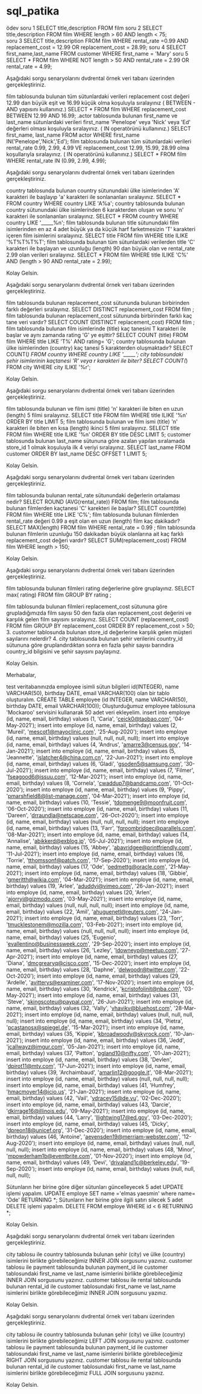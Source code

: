# sql_patika
ödev
soru 1 
SELECT title,description FROM film
soru 2
SELECT title,description FROM film WHERE length > 60 AND length < 75;  
soru 3
SELECT title,description FROM film WHERE rental_rate =0.99 AND  replacement_cost = 12.99 OR  replacement_cost = 28.99;
soru 4
SELECT first_name,last_name FROM customer WHERE first_name = 'Mary'
soru 5
SELECT * FROM film WHERE NOT length > 50 AND  rental_rate = 2.99 OR  rental_rate = 4.99; 



Aşağıdaki sorgu senaryolarını dvdrental örnek veri tabanı üzerinden gerçekleştiriniz.

film tablosunda bulunan tüm sütunlardaki verileri replacement cost değeri 12.99 dan büyük eşit ve 16.99 küçük olma koşuluyla sıralayınız ( BETWEEN - AND yapısını kullanınız.)
SELECT * FROM film WHERE replacement_cost BETWEEN 12.99 AND 16.99; 
.actor tablosunda bulunan first_name ve last_name sütunlardaki verileri first_name 'Penelope' veya 'Nick' veya 'Ed' değerleri olması koşuluyla sıralayınız. ( IN operatörünü kullanınız.)
SELECT first_name, last_name FROM actor WHERE first_name IN('Penelope','Nick','Ed'); 
film tablosunda bulunan tüm sütunlardaki verileri rental_rate 0.99, 2.99, 4.99 VE replacement_cost 12.99, 15.99, 28.99 olma koşullarıyla sıralayınız. ( IN operatörünü kullanınız.)
SELECT * FROM film WHERE rental_rate IN (0.99, 2.99, 4.99);

Aşağıdaki sorgu senaryolarını dvdrental örnek veri tabanı üzerinden gerçekleştiriniz.

country tablosunda bulunan country sütunundaki ülke isimlerinden 'A' karakteri ile başlayıp 'a' karakteri ile sonlananları sıralayınız.
SELECT * FROM country WHERE country LIKE 'A%a';
country tablosunda bulunan country sütunundaki ülke isimlerinden  6 karakterden oluşan ve sonu 'n' karakteri ile sonlananları sıralayınız.
SELECT * FROM country WHERE country LIKE '_____%n';
film tablosunda bulunan title sütunundaki film isimlerinden en az 4 adet büyük ya da küçük harf farketmesizin 'T' karakteri içeren film isimlerini sıralayınız.
SELECT title FROM film WHERE title ILIKE '%T%T%T%T';
film tablosunda bulunan tüm sütunlardaki verilerden title 'C' karakteri ile başlayan ve uzunluğu (length) 90 dan büyük olan ve rental_rate 2.99 olan verileri sıralayınız.
SELECT * FROM film WHERE title ILIKE 'C%' AND (length > 90 AND rental_rate = 2.99);

Kolay Gelsin.

Aşağıdaki sorgu senaryolarını dvdrental örnek veri tabanı üzerinden gerçekleştiriniz.

film tablosunda bulunan replacement_cost sütununda bulunan birbirinden farklı değerleri sıralayınız.
SELECT  DISTINCT replacement_cost  FROM film ;
film tablosunda bulunan replacement_cost sütununda birbirinden farklı kaç tane veri vardır?
SELECT COUNT (DISTINCT replacement_cost)  FROM film ;
film tablosunda bulunan film isimlerinde (title) kaç tanesini T karakteri ile başlar ve aynı zamanda rating 'G' ye eşittir?
SELECT COUNT (title)  FROM film WHERE title  LIKE 'T%' AND rating= 'G';
country tablosunda bulunan ülke isimlerinden (country) kaç tanesi 5 karakterden oluşmaktadır?
SELECT COUNT(*) FROM country WHERE country LIKE '_____'; 
city tablosundaki şehir isimlerinin kaçtanesi 'R' veya r karakteri ile biter?
SELECT COUNT(*) FROM city WHERE city ILIKE '%r'; 


Kolay Gelsin.


Aşağıdaki sorgu senaryolarını dvdrental örnek veri tabanı üzerinden gerçekleştiriniz.



film tablosunda bulunan ve film ismi (title) 'n' karakteri ile biten en uzun (length) 5 filmi sıralayınız.
SELECT title FROM film WHERE title ILIKE '%n'  ORDER BY title LIMIT 5;
film tablosunda bulunan ve film ismi (title) 'n' karakteri ile biten en kısa (length) ikinci 5 filmi sıralayınız.
SELECT title FROM film WHERE title ILIKE '%n'  ORDER BY title DESC LIMIT 5;
customer tablosunda bulunan last_name sütununa göre azalan yapılan sıralamada store_id 1 olmak koşuluyla ilk 4 veriyi sıralayınız.
SELECT last_name FROM customer  ORDER BY last_name DESC OFFSET 1 LIMIT 5;

Kolay Gelsin.

Aşağıdaki sorgu senaryolarını dvdrental örnek veri tabanı üzerinden gerçekleştiriniz.



film tablosunda bulunan rental_rate sütunundaki değerlerin ortalaması nedir?
SELECT ROUND (AVG(rental_rate)) FROM film;
film tablosunda bulunan filmlerden kaçtanesi 'C' karekteri ile başlar?
SELECT count(title) FROM film WHERE title LIKE 'C%';
film tablosunda bulunan filmlerden rental_rate değeri 0.99 a eşit olan en uzun (length) film kaç dakikadır?
SELECT MAX(length) FROM film WHERE rental_rate = 0.99 ;
film tablosunda bulunan filmlerin uzunluğu 150 dakikadan büyük olanlarına ait kaç farklı replacement_cost değeri vardır?
SELECT SUM(replacement_cost) FROM film WHERE length > 150;


Kolay Gelsin.

Aşağıdaki sorgu senaryolarını dvdrental örnek veri tabanı üzerinden gerçekleştiriniz.



film tablosunda bulunan filmleri rating değerlerine göre gruplayınız.
SELECT max( rating)
FROM film
GROUP BY rating ;

film tablosunda bulunan filmleri replacement_cost sütununa göre grupladığımızda film sayısı 50 den fazla olan replacement_cost değerini ve karşılık gelen film sayısını sıralayınız.
SELECT COUNT (replacement_cost)
FROM film
GROUP BY replacement_cost
ORDER BY replacement_cost > 50;
3. customer tablosunda bulunan store_id değerlerine karşılık gelen müşteri sayılarını nelerdir?
4. city tablosunda bulunan şehir verilerini country_id sütununa göre gruplandırdıktan sonra en fazla şehir sayısı barındıra country_id bilgisini ve şehir sayısını paylaşınız.



Kolay Gelsin.


Merhabalar,



test veritabanınızda employee isimli sütun bilgileri id(INTEGER), name VARCHAR(50), birthday DATE, email VARCHAR(100) olan bir tablo oluşturalım.
CREATE TABLE employee (id INTEGER, name VARCHAR(50), birthday DATE, email VARCHAR(100));
Oluşturduğumuz employee tablosuna 'Mockaroo' servisini kullanarak 50 adet veri ekleyelim.
insert into employe (id, name, email, birthday) values (1, 'Caria', 'ceick0@taobao.com', '04-May-2021');
insert into employe (id, name, email, birthday) values (2, 'Mureil', 'mescot1@mayoclinic.com', '25-Aug-2020');
insert into employe (id, name, email, birthday) values (null, null, null, null);
insert into employe (id, name, email, birthday) values (4, 'Andrus', 'amarre3@census.gov', '14-Jan-2021');
insert into employe (id, name, email, birthday) values (5, 'Jeannette', 'jslatcher4@china.com.cn', '22-Jun-2021');
insert into employe (id, name, email, birthday) values (6, 'Gladi', 'gsoden5@samsung.com', '30-Jul-2021');
insert into employe (id, name, email, birthday) values (7, 'Filmer', 'fseagood6@issuu.com', '12-Mar-2021');
insert into employe (id, name, email, birthday) values (8, 'Cornela', 'cwaddup7@bandcamp.com', '01-Oct-2020');
insert into employe (id, name, email, birthday) values (9, 'Pippy', 'pmarshfield8@list-manage.com', '04-Mar-2021');
insert into employe (id, name, email, birthday) values (10, 'Tessie', 'tdomenge9@moonfruit.com', '06-Oct-2020');
insert into employe (id, name, email, birthday) values (11, 'Dareen', 'drraundla@netscape.com', '26-Oct-2020');
insert into employe (id, name, email, birthday) values (null, null, null, null);
insert into employe (id, name, email, birthday) values (13, 'Farr', 'fgroombridgec@parallels.com', '08-Mar-2021');
insert into employe (id, name, email, birthday) values (14, 'Annalise', 'abikkerd@exblog.jp', '05-Jul-2021');
insert into employe (id, name, email, birthday) values (15, 'Abbey', 'abavridgee@printfriendly.com', '11-Jul-2021');
insert into employe (id, name, email, birthday) values (16, 'Torrie', 'tthomssonf@patch.com', '17-Sep-2020');
insert into employe (id, name, email, birthday) values (17, 'Ode', 'oedmettg@oracle.com', '21-May-2021');
insert into employe (id, name, email, birthday) values (18, 'Gibbie', 'gmeritth@wikia.com', '04-Mar-2021');
insert into employe (id, name, email, birthday) values (19, 'Arlee', 'aduddyi@vimeo.com', '26-Jan-2021');
insert into employe (id, name, email, birthday) values (20, 'Arlen', 'ajorryj@gizmodo.com', '03-May-2021');
insert into employe (id, name, email, birthday) values (null, null, null, null);
insert into employe (id, name, email, birthday) values (22, 'Amil', 'ahuguenetl@reuters.com', '24-Jan-2021');
insert into employe (id, name, email, birthday) values (23, 'Torr', 'tmucklestonem@mozilla.com', '03-Feb-2021');
insert into employe (id, name, email, birthday) values (null, null, null, null);
insert into employe (id, name, email, birthday) values (25, 'Eugenio', 'evallentino@businessweek.com', '29-Sep-2020');
insert into employe (id, name, email, birthday) values (26, 'Lezley', 'ldowneyp@meetup.com', '27-Apr-2021');
insert into employe (id, name, email, birthday) values (27, 'Diana', 'dmcgrearyq@cisco.com', '15-Dec-2020');
insert into employe (id, name, email, birthday) values (28, 'Daphne', 'delwoodr@twitter.com', '22-Oct-2020');
insert into employe (id, name, email, birthday) values (29, 'Ardelle', 'avitterys@examiner.com', '17-Nov-2020');
insert into employe (id, name, email, birthday) values (30, 'Kendrick', 'kcristofolinit@nba.com', '03-May-2021');
insert into employe (id, name, email, birthday) values (31, 'Steve', 'skingscoteu@paypal.com', '26-Jun-2021');
insert into employe (id, name, email, birthday) values (32, 'Vally', 'vhavikv@bluehost.com', '28-Mar-2021');
insert into employe (id, name, email, birthday) values (null, null, null, null);
insert into employe (id, name, email, birthday) values (34, 'Pietra', 'pcastanosx@spiegel.de', '15-Mar-2021');
insert into employe (id, name, email, birthday) values (35, 'Kippie', 'kbroadwoody@skyrock.com', '10-Jan-2021');
insert into employe (id, name, email, birthday) values (36, 'Jedd', 'jcallwayz@imgur.com', '05-Jan-2021');
insert into employe (id, name, email, birthday) values (37, 'Patton', 'pgland10@nifty.com', '01-Jan-2021');
insert into employe (id, name, email, birthday) values (38, 'Devlen', 'dpirot11@mtv.com', '17-Jun-2021');
insert into employe (id, name, email, birthday) values (39, 'Archaimbaud', 'amarlin12@google.it', '08-Mar-2021');
insert into employe (id, name, email, birthday) values (null, null, null, null);
insert into employe (id, name, email, birthday) values (41, 'Humfrey', 'hmacmoyer14@icio.us', '21-Jan-2021');
insert into employe (id, name, email, birthday) values (42, 'Vail', 'vdracey15@de.vu', '02-Dec-2020');
insert into employe (id, name, email, birthday) values (43, 'Darcie', 'dkirrage16@illinois.edu', '09-May-2021');
insert into employe (id, name, email, birthday) values (44, 'Larry', 'llightwing17@ed.gov', '03-Dec-2020');
insert into employe (id, name, email, birthday) values (45, 'Dicky', 'dpreon18@unicef.org', '31-Dec-2020');
insert into employe (id, name, email, birthday) values (46, 'Antoine', 'aevensden19@merriam-webster.com', '12-Aug-2020');
insert into employe (id, name, email, birthday) values (null, null, null, null);
insert into employe (id, name, email, birthday) values (48, 'Minor', 'mpowderham1b@eventbrite.com', '01-Nov-2020');
insert into employe (id, name, email, birthday) values (49, 'Devi', 'drivaland1c@berkeley.edu', '19-Sep-2020');
insert into employe (id, name, email, birthday) values (null, null, null, null);

Sütunların her birine göre diğer sütunları güncelleyecek 5 adet UPDATE işlemi yapalım.
UPDATE employe SET name ='elmas yaesmin' where name= 'Ode' RETURNING *;
Sütunların her birine göre ilgili satırı silecek 5 adet DELETE işlemi yapalım.
DELETE FROM employe WHERE id < 6 RETURNING *;

Kolay Gelsin.


Aşağıdaki sorgu senaryolarını dvdrental örnek veri tabanı üzerinden gerçekleştiriniz.

city tablosu ile country tablosunda bulunan şehir (city) ve ülke (country) isimlerini birlikte görebileceğimiz INNER JOIN sorgusunu yazınız.
customer tablosu ile payment tablosunda bulunan payment_id ile customer tablosundaki first_name ve last_name isimlerini birlikte görebileceğimiz INNER JOIN sorgusunu yazınız.
customer tablosu ile rental tablosunda bulunan rental_id ile customer tablosundaki first_name ve last_name isimlerini birlikte görebileceğimiz INNER JOIN sorgusunu yazınız.


Kolay Gelsin.


Aşağıdaki sorgu senaryolarını dvdrental örnek veri tabanı üzerinden gerçekleştiriniz.



city tablosu ile country tablosunda bulunan şehir (city) ve ülke (country) isimlerini birlikte görebileceğimiz LEFT JOIN sorgusunu yazınız.
customer tablosu ile payment tablosunda bulunan payment_id ile customer tablosundaki first_name ve last_name isimlerini birlikte görebileceğimiz RIGHT JOIN sorgusunu yazınız.
customer tablosu ile rental tablosunda bulunan rental_id ile customer tablosundaki first_name ve last_name isimlerini birlikte görebileceğimiz FULL JOIN sorgusunu yazınız.


Kolay Gelsin.
